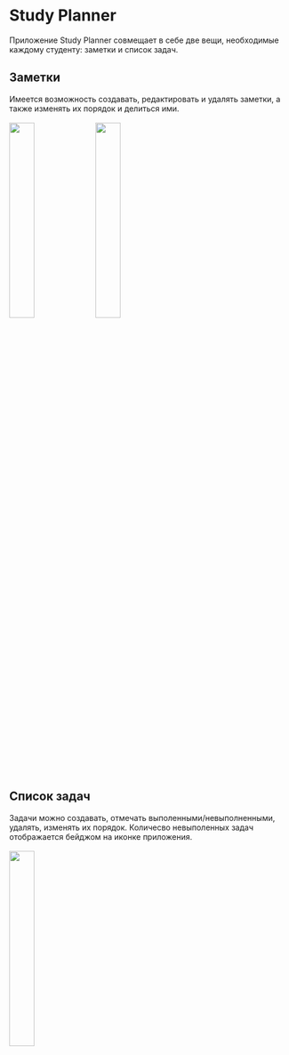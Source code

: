 # Study Planner

Приложение Study Planner совмещает в себе две вещи, необходимые каждому студенту: заметки и список задач.

## Заметки
Имеется возможность создавать, редактировать и удалять заметки, а также изменять их порядок и делиться ими.<br><br>
<img src="https://user-images.githubusercontent.com/91336238/217042859-f670fff2-c835-41ee-99f6-9c129212e107.png" width="30%" height="30%">
<img src="https://user-images.githubusercontent.com/91336238/217044411-efbfa2f4-36b8-4f66-ad6d-88a0162e0402.png" width="30%" height="30%">


## Список задач
Задачи можно создавать, отмечать выполенными/невыполненными, удалять, изменять их порядок.
Количесво невыполенных задач отображается бейджом на иконке приложения.<br><br>
<img src="https://user-images.githubusercontent.com/91336238/217045149-2d324955-ae2f-4290-be56-723ee3d91381.png" width="30%" height="30%">


